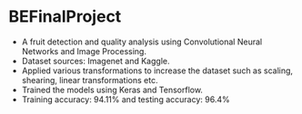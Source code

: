 # BEFinalProject
* A fruit detection and quality analysis using Convolutional Neural Networks and Image Processing. 
* Dataset sources: Imagenet and Kaggle.
* Applied various transformations to increase the dataset such as scaling, shearing, linear transformations etc.
* Trained the models using Keras and Tensorflow.
* Training accuracy: 94.11% and testing accuracy: 96.4%
